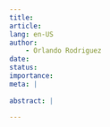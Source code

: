 ```yaml
---
title: 
article: 
lang: en-US
author:
	- Orlando Rodriguez
date: 
status: 
importance: 
meta: |
	
abstract: |
	
---
```


#

#

#